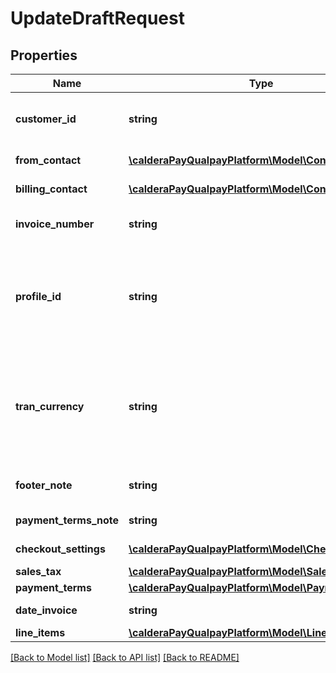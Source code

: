# UpdateDraftRequest

## Properties
Name | Type | Description | Notes
------------ | ------------- | ------------- | -------------
**customer_id** | **string** | The Qualpay customer_id associated with this invoice. Customer should be a valid customer in the system.  &lt;br&gt;&lt;strong&gt;Maximum Length: &lt;/strong&gt;32 | 
**from_contact** | [**\calderaPayQualpayPlatform\Model\Contact**](Contact.md) | The merchant business contact information. This field is required to send the invoice. | [optional] 
**billing_contact** | [**\calderaPayQualpayPlatform\Model\Contact**](Contact.md) | The customer contact information. This field is required to send the invoice. | [optional] 
**invoice_number** | **string** | The Invoice Number (also referred to as the purchase identifier) generated by the merchant. &lt;br&gt;&lt;strong&gt;Maximum Length: &lt;/strong&gt;25 | 
**profile_id** | **string** | The unique Qualpay payment gateway profile ID to be used when making an invoice payment. This field is optional, only the tran_currency field can be sent and the system will choose the appropriate profile. If both profile_id and tran_currency is sent, the system will use the profile_id. &lt;br&gt;&lt;strong&gt;Maximum Length: &lt;/strong&gt;20 | [optional] 
**tran_currency** | **string** | Numeric Currency Code. Refer to &lt;a href&#x3D;\&quot;/developer/api/reference#country-codes\&quot;target&#x3D;\&quot;_blank\&quot;&gt;Country Codes&lt;/a&gt; for a list of currency codes. If both profile_id and tran_currency fields are provided, profile_id is used. tran_currency will be updated to match the profile_id&lt;br&gt;&lt;strong&gt;Default: &lt;/strong&gt;840&lt;br&gt;&lt;strong&gt;Maximum Length: &lt;/strong&gt;3 | [optional] 
**footer_note** | **string** | The invoice footer note. This data will be displayed on the footer of the invoice. &lt;br&gt;&lt;strong&gt;Maximum Length: &lt;/strong&gt;750 | [optional] 
**payment_terms_note** | **string** | The invoice payment terms description. &lt;br&gt;&lt;strong&gt;Maximum Length: &lt;/strong&gt;500 | [optional] 
**checkout_settings** | [**\calderaPayQualpayPlatform\Model\CheckoutSettings**](CheckoutSettings.md) | Invoice checkout page specific settings. from the Invoice Settings page. | [optional] 
**sales_tax** | [**\calderaPayQualpayPlatform\Model\SalesTax**](SalesTax.md) | Sales tax | [optional] 
**payment_terms** | [**\calderaPayQualpayPlatform\Model\PaymentTerm**](PaymentTerm.md) | Payment Terms | [optional] 
**date_invoice** | **string** | The invoice date.&lt;br&gt;&lt;strong&gt;Format: &lt;/strong&gt;YYYY-mm-DD | [optional] 
**line_items** | [**\calderaPayQualpayPlatform\Model\LineItem[]**](LineItem.md) | The invoice line item details. | [optional] 

[[Back to Model list]](../README.md#documentation-for-models) [[Back to API list]](../README.md#documentation-for-api-endpoints) [[Back to README]](../README.md)


